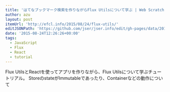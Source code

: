 ```yaml
---
title: 'はてなブックマーク検索を作りながらFlux Utilsについて学ぶ | Web Scratch'
author: azu
layout: post
itemUrl: 'http://efcl.info/2015/08/24/flux-utils/'
editJSONPath: 'https://github.com/jser/jser.info/edit/gh-pages/data/2015/08/index.json'
date: '2015-08-24T12:26:26+00:00'
tags:
  - JavaScript
  - Flux
  - React
  - tutorial
---
```

Flux UtilsとReactを使ってアプリを作りながら、Flux Utilsについて学ぶチュートリアル。
StoreのstateがImmutableであったり、Containerなどの動作について
